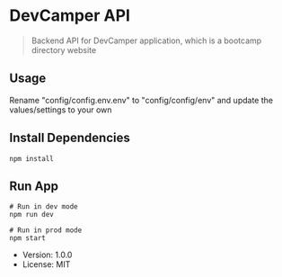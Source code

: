 # DevCamper API

> Backend API for DevCamper application, which is a bootcamp directory website

## Usage

Rename "config/config.env.env" to "config/config/env" and update the values/settings to your own

## Install Dependencies

```
npm install
```

## Run App

```
# Run in dev mode
npm run dev

# Run in prod mode
npm start
```

- Version: 1.0.0
- License: MIT
